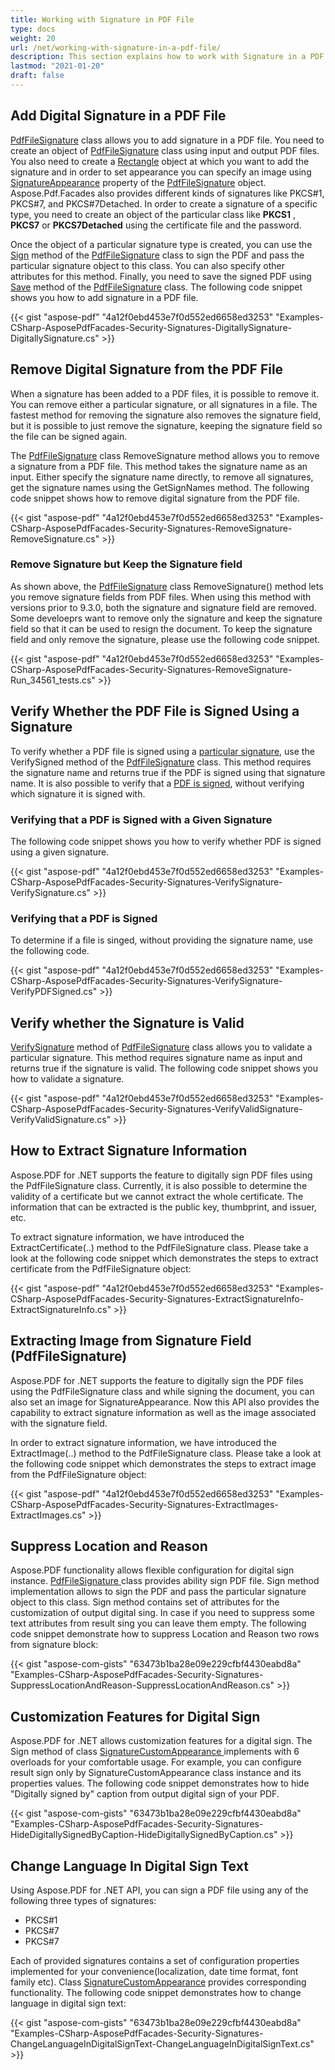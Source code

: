 ```yaml
---
title: Working with Signature in PDF File
type: docs
weight: 20
url: /net/working-with-signature-in-a-pdf-file/
description: This section explains how to work with Signature in a PDF File using PdfFileSignature class.
lastmod: "2021-01-20"
draft: false
---
```


## Add Digital Signature in a PDF File

[PdfFileSignature](https://apireference.aspose.com/pdf/net/aspose.pdf.facades/pdffilesignature) class allows you to add signature in a PDF file. You need to create an object of [PdfFileSignature](https://apireference.aspose.com/pdf/net/aspose.pdf.facades/pdffilesignature) class using input and output PDF files. You also need to create a [Rectangle](https://apireference.aspose.com/pdf/net/aspose.pdf/rectangle) object at which you want to add the signature and in order to set appearance you can specify an image using [SignatureAppearance](https://apireference.aspose.com/pdf/net/aspose.pdf.facades/pdffilesignature/properties/signatureappearance) property of the [PdfFileSignature](https://apireference.aspose.com/pdf/net/aspose.pdf.facades/pdffilesignature) object. Aspose.Pdf.Facades also provides different kinds of signatures like PKCS#1, PKCS#7, and PKCS#7Detached. In order to create a signature of a specific type, you need to create an object of the particular class like **PKCS1** , **PKCS7** or **PKCS7Detached** using the certificate file and the password.

Once the object of a particular signature type is created, you can use the [Sign](https://apireference.aspose.com/pdf/net/aspose.pdf.facades/pdffilesignature/methods/sign/index) method of the [PdfFileSignature](https://apireference.aspose.com/pdf/net/aspose.pdf.facades/pdffilesignature) class to sign the PDF and pass the particular signature object to this class. You can also specify other attributes for this method. Finally, you need to save the signed PDF using [Save](https://apireference.aspose.com/pdf/net/aspose.pdf/document/methods/save/index) method of the [PdfFileSignature](https://apireference.aspose.com/pdf/net/aspose.pdf.facades/pdffilesignature) class. The following code snippet shows you how to add signature in a PDF file.



{{< gist "aspose-pdf" "4a12f0ebd453e7f0d552ed6658ed3253" "Examples-CSharp-AsposePdfFacades-Security-Signatures-DigitallySignature-DigitallySignature.cs" >}}

## Remove Digital Signature from the PDF File

When a signature has been added to a PDF files, it is possible to remove it. You can remove either a particular signature, or all signatures in a file. The fastest method for removing the signature also removes the signature field, but it is possible to just remove the signature, keeping the signature field so the file can be signed again.

The [PdfFileSignature](https://apireference.aspose.com/net/pdf/aspose.pdf.facades/pdffilesignature) class RemoveSignature method allows you to remove a signature from a PDF file. This method takes the signature name as an input. Either specify the signature name directly, to remove all signatures, get the signature names using the GetSignNames method. The following code snippet shows how to remove digital signature from the PDF file.



{{< gist "aspose-pdf" "4a12f0ebd453e7f0d552ed6658ed3253" "Examples-CSharp-AsposePdfFacades-Security-Signatures-RemoveSignature-RemoveSignature.cs" >}}

### Remove Signature but Keep the Signature field

As shown above, the [PdfFileSignature](https://apireference.aspose.com/net/pdf/aspose.pdf.facades/pdffilesignature) class RemoveSignature() method lets you remove signature fields from PDF files. When using this method with versions prior to 9.3.0, both the signature and signature field are removed. Some develoeprs want to remove only the signature and keep the signature field so that it can be used to resign the document. To keep the signature field and only remove the signature, please use the following code snippet.



{{< gist "aspose-pdf" "4a12f0ebd453e7f0d552ed6658ed3253" "Examples-CSharp-AsposePdfFacades-Security-Signatures-RemoveSignature-Run_34561_tests.cs" >}}

## Verify Whether the PDF File is Signed Using a Signature

To verify whether a PDF file is signed using a [particular signature](/pdf/net/working-with-signature-in-a-pdf-file/), use the VerifySigned method of the [PdfFileSignature](https://apireference.aspose.com/net/pdf/aspose.pdf.facades/pdffilesignature) class. This method requires the signature name and returns true if the PDF is signed using that signature name. It is also possible to verify that a [PDF is signed](/pdf/net/working-with-signature-in-a-pdf-file/), without verifying which signature it is signed with.

### Verifying that a PDF is Signed with a Given Signature

The following code snippet shows you how to verify whether PDF is signed using a given signature.



{{< gist "aspose-pdf" "4a12f0ebd453e7f0d552ed6658ed3253" "Examples-CSharp-AsposePdfFacades-Security-Signatures-VerifySignature-VerifySignature.cs" >}}

### Verifying that a PDF is Signed

To determine if a file is singed, without providing the signature name, use the following code.



{{< gist "aspose-pdf" "4a12f0ebd453e7f0d552ed6658ed3253" "Examples-CSharp-AsposePdfFacades-Security-Signatures-VerifySignature-VerifyPDFSigned.cs" >}}

## Verify whether the Signature is Valid

[VerifySignature](https://apireference.aspose.com/pdf/net/aspose.pdf.facades/pdffilesignature/methods/verifysignature) method of [PdfFileSignature](https://apireference.aspose.com/pdf/net/aspose.pdf.facades/pdffilesignature) class allows you to validate a particular signature. This method requires signature name as input and returns true if the signature is valid. The following code snippet shows you how to validate a signature.



{{< gist "aspose-pdf" "4a12f0ebd453e7f0d552ed6658ed3253" "Examples-CSharp-AsposePdfFacades-Security-Signatures-VerifyValidSignature-VerifyValidSignature.cs" >}}

## How to Extract Signature Information

Aspose.PDF for .NET supports the feature to digitally sign PDF files using the PdfFileSignature class. Currently, it is also possible to determine the validity of a certificate but we cannot extract the whole certificate. The information that can be extracted is the public key, thumbprint, and issuer, etc.

To extract signature information, we have introduced the ExtractCertificate(..) method to the PdfFileSignature class. Please take a look at the following code snippet which demonstrates the steps to extract certificate from the PdfFileSignature object:



{{< gist "aspose-pdf" "4a12f0ebd453e7f0d552ed6658ed3253" "Examples-CSharp-AsposePdfFacades-Security-Signatures-ExtractSignatureInfo-ExtractSignatureInfo.cs" >}}

## Extracting Image from Signature Field (PdfFileSignature)

Aspose.PDF for .NET supports the feature to digitally sign the PDF files using the PdfFileSignature class and while signing the document, you can also set an image for SignatureAppearance. Now this API also provides the capability to extract signature information as well as the image associated with the signature field.

In order to extract signature information, we have introduced the ExtractImage(..) method to the PdfFileSignature class. Please take a look at the following code snippet which demonstrates the steps to extract image from the PdfFileSignature object:



{{< gist "aspose-pdf" "4a12f0ebd453e7f0d552ed6658ed3253" "Examples-CSharp-AsposePdfFacades-Security-Signatures-ExtractImages-ExtractImages.cs" >}}

## Suppress Location and Reason

Aspose.PDF functionality allows flexible configuration for digital sign instance. [PdfFileSignature ](https://apireference.aspose.com/net/pdf/aspose.pdf.facades/pdffilesignature)class provides ability sign PDF file. Sign method implementation allows to sign the PDF and pass the particular signature object to this class. Sign method contains set of attributes for the customization of output digital sing. In case if you need to suppress some text attributes from result sing you can leave them empty. The following code snippet demonstrate how to suppress Location and Reason two rows from signature block:

{{< gist "aspose-com-gists" "63473b1ba28e09e229cfbf4430eabd8a" "Examples-CSharp-AsposePdfFacades-Security-Signatures-SuppressLocationAndReason-SuppressLocationAndReason.cs" >}}

## Customization Features for Digital Sign

Aspose.PDF for .NET allows customization features for a digital sign. The Sign method of class [SignatureCustomAppearance ](https://apireference.aspose.com/net/pdf/aspose.pdf.forms/signaturecustomappearance)implements with 6 overloads for your comfortable usage. For example, you can configure result sign only by SignatureCustomAppearance class instance and its properties values. The following code snippet demonstrates how to hide "Digitally signed by" caption from output digital sign of your PDF. 

{{< gist "aspose-com-gists" "63473b1ba28e09e229cfbf4430eabd8a" "Examples-CSharp-AsposePdfFacades-Security-Signatures-HideDigitallySignedByCaption-HideDigitallySignedByCaption.cs" >}}

## Change Language In Digital Sign Text

Using Aspose.PDF for .NET API, you can sign a PDF file using any of the following three types of signatures:

- PKCS#1
- PKCS#7
- PKCS#7

Each of provided signatures contains a set of configuration properties implemented for your convenience(localization, date time format, font family etc). Class [SignatureCustomAppearance](https://apireference.aspose.com/net/pdf/aspose.pdf.forms/signaturecustomappearance) provides corresponding functionality. The following code snippet demonstrates how to change language in digital sign text:

{{< gist "aspose-com-gists" "63473b1ba28e09e229cfbf4430eabd8a" "Examples-CSharp-AsposePdfFacades-Security-Signatures-ChangeLanguageInDigitalSignText-ChangeLanguageInDigitalSignText.cs" >}}
